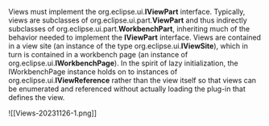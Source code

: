 

Views must implement the org.eclipse.ui.**IViewPart** interface. Typically, views are subclasses of org.eclipse.ui.part.**ViewPart** and thus indirectly subclasses of org.eclipse.ui.part.**WorkbenchPart**, inheriting much of the behavior needed to implement the **IViewPart** interface.
Views are contained in a view site (an instance of the type org.eclipse.ui.**IViewSite**), which in turn is contained in a workbench page (an instance of org.eclipse.ui.**IWorkbenchPage**). In the spirit of lazy initialization, the IWorkbenchPage instance holds on to instances of
org.eclipse.ui.**IViewReference** rather than the view itself so that views can be enumerated and referenced without actually loading the plug-in that defines the view.

![[Views-20231126-1.png]]
